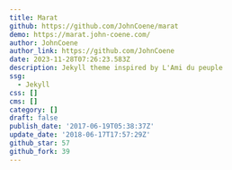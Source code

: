 ```yaml
---
title: Marat
github: https://github.com/JohnCoene/marat
demo: https://marat.john-coene.com/
author: JohnCoene
author_link: https://github.com/JohnCoene
date: 2023-11-28T07:26:23.583Z
description: Jekyll theme inspired by L'Ami du peuple
ssg:
  - Jekyll
css: []
cms: []
category: []
draft: false
publish_date: '2017-06-19T05:38:37Z'
update_date: '2018-06-17T17:57:29Z'
github_star: 57
github_fork: 39
---
```

